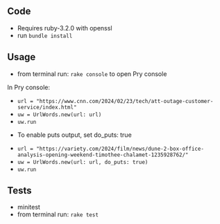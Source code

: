 ## Code

- Requires ruby-3.2.0 with openssl
- run `bundle install`

## Usage

- from terminal run: `rake console` to open Pry console

In Pry console:

- `url = "https://www.cnn.com/2024/02/23/tech/att-outage-customer-service/index.html"`
- `uw = UrlWords.new(url: url)`
- `uw.run`

* To enable puts output, set do_puts: true

- `url = "https://variety.com/2024/film/news/dune-2-box-office-analysis-opening-weekend-timothee-chalamet-1235928762/"`
- `uw = UrlWords.new(url: url, do_puts: true)`
- `uw.run`

## Tests

- minitest
- from terminal run: `rake test`
